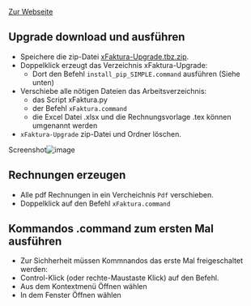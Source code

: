 [Zur Webseite](https://marbx.github.io/xFaktura)


## Upgrade download und ausführen

- Speichere die zip-Datei [xFaktura-Upgrade.tbz.zip](https://downgit.github.io/#/home?url=https://github.com/marbx/xFaktura/blob/master/solution/xFaktura-Upgrade.tbz).
- Doppelklick erzeugt das Verzeichnis xFaktura-Upgrade:
  - Dort den Befehl `install_pip_SIMPLE.command` ausführen (Siehe unten)
- Verschiebe  alle nötigen Dateien das Arbeitsverzeichnis:
  - das Script xFaktura.py
  - der Befehl `xFaktura.command`
  - die Excel Datei .xlsx und die Rechnungsvorlage .tex können umgenannt werden
- `xFaktura-Upgrade` zip-Datei und Ordner löschen.

Screenshot![image](https://user-images.githubusercontent.com/8489107/218341316-296eec24-636f-4c45-92a1-6e6209644678.png)



## Rechnungen erzeugen
- Alle pdf Rechnungen in ein Vercheichnis `Pdf` verschieben.
- Doppelklick auf den Befehl `xFaktura.command`



## Kommandos .command zum ersten Mal ausführen
- Zur Sichherheit müssen Kommnandos das erste Mal freigeschaltet werden:
- Control-Klick (oder rechte-Maustaste Klick) auf den Befehl.
- Aus dem Kontextmenü Öffnen wählen
- In dem Fenster Öffnen wählen

